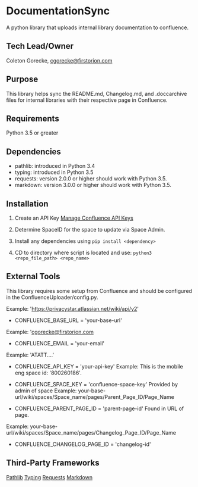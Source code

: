 # DocumentationSync
A python library that uploads internal library documentation to confluence.

## Tech Lead/Owner
Coleton Gorecke, cgorecke@firstorion.com

## Purpose
This library helps sync the README.md, Changelog.md, and .doccarchive files for internal libraries with their respective page in Confluence. 

## Requirements
Python 3.5 or greater

## Dependencies
- pathlib: introduced in Python 3.4
- typing: introduced in Python 3.5
- requests: version 2.0.0 or higher should work with Python 3.5.
- markdown: version 3.0.0 or higher should work with Python 3.5.

## Installation
1. Create an API Key
[Manage Confluence API Keys](https://support.atlassian.com/atlassian-account/docs/manage-api-tokens-for-your-atlassian-account/)

2. Determine SpaceID for the space to update via Space Admin.

3. Install any dependencies using 
```pip install <dependency>```

4. CD to directory where script is located and use:
```python3 <repo_file_path> <repo_name>```

## External Tools
This library requires some setup from Confluence and should be configured in the ConfluenceUploader/config.py. 

Example: 'https://privacystar.atlassian.net/wiki/api/v2'
- CONFLUENCE_BASE_URL = 'your-base-url'

Example: 'cgorecke@firstorion.com
- CONFLUENCE_EMAIL = 'your-email'

Example: 'ATATT....'
- CONFLUENCE_API_KEY = 'your-api-key'
Example: This is the mobile eng space id: '800260186'. 

- CONFLUENCE_SPACE_KEY = 'confluence-space-key'
Provided by admin of space
Example: your-base-url/wiki/spaces/Space_name/pages/Parent_Page_ID/Page_Name

- CONFLUENCE_PARENT_PAGE_ID = 'parent-page-id'
Found in URL of page. 

Example: your-base-url/wiki/spaces/Space_name/pages/Changelog_Page_ID/Page_Name
- CONFLUENCE_CHANGELOG_PAGE_ID = 'changelog-id'

## Third-Party Frameworks
[Pathlib](https://docs.python.org/3/library/pathlib.html)
[Typing](https://docs.python.org/3/library/typing.html)
[Requests](https://pypi.org/project/requests/)
[Markdown](https://python-markdown.github.io/)